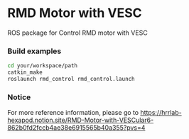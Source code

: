 # RMD Motor with VESC
ROS package for Control RMD motor with VESC


### Build examples
```bash
cd your/workspace/path
catkin_make
roslaunch rmd_control rmd_control.launch
```

### Notice
For more reference information, please go to https://hrrlab-hexapod.notion.site/RMD-Motor-with-VESCular6-862b0fd2fccb4ae38e6915565b40a355?pvs=4
